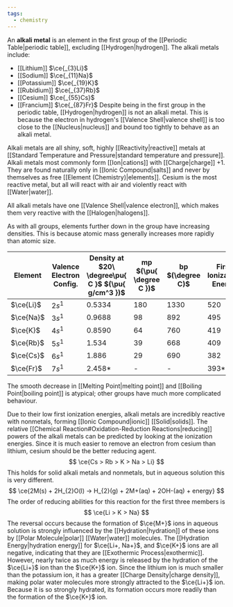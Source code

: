 ```yaml
---
tags:
  - chemistry
---
```

An **alkali metal** is an element in the first group of the [[Periodic Table|periodic table]], excluding [[Hydrogen|hydrogen]]. The alkali metals include:
- [[Lithium]] $\ce{_{3}Li}$
- [[Sodium]] $\ce{_{11}Na}$
- [[Potassium]] $\ce{_{19}K}$
- [[Rubidium]] $\ce{_{37}Rb}$
- [[Cesium]] $\ce{_{55}Cs}$
- [[Francium]] $\ce{_{87}Fr}$
Despite being in the first group in the periodic table, [[Hydrogen|hydrogen]] is not an alkali metal. This is because the electron in hydrogen's [[Valence Shell|valence shell]] is too close to the [[Nucleus|nucleus]] and bound too tightly to behave as an alkali metal.

Alkali metals are all shiny, soft, highly [[Reactivity|reactive]] metals at [[Standard Temperature and Pressure|standard temperature and pressure]]. Alkali metals most commonly form [[Ion|cations]] with [[Charge|charge]] $+1$. They are found naturally only in [[Ionic Compound|salts]] and never by themselves as free [[Element (Chemistry)|elements]]. Cesium is the most reactive metal, but all will react with air and violently react with [[Water|water]].

All alkali metals have one [[Valence Shell|valence electron]], which makes them very reactive with the [[Halogen|halogens]].

As with all groups, elements further down in the group have increasing densities. This is because atomic mass generally increases more rapidly than atomic size. 

| Element   | Valence Electron Config. | Density at $20\ \degree\pu{ C }$ $(\pu{ g/cm^3 })$ | mp $(\pu{ \degree C })$ | bp $(\degree C)$ | First Ionization Energy | Atomic radius $(\pu{ pm})$ | Ionic $(\ce{M+})$ radius $(\pu{ pm})$ |
| --------- | ------------------------ | -------------------------------------------------- | ----------------------- | ---------------- | ----------------------- | -------------------------- | ------------------------------------- |
| $\ce{Li}$ | $2s^1$                   | $0.5334$                                           | $180$                   | $1330$           | $520$                   | $152$                      | $60$                                  |
| $\ce{Na}$ | $3s^1$                   | $0.9688$                                           | $98$                    | $892$            | $495$                   | $186$                      | $95$                                  |
| $\ce{K}$  | $4s^1$                   | $0.8590$                                           | $64$                    | $760$            | $419$                   | $227$                      | $133$                                 |
| $\ce{Rb}$ | $5s^1$                   | $1.534$                                            | $39$                    | $668$            | $409$                   | $247$                      | $148$                                 |
| $\ce{Cs}$ | $6s^1$                   | $1.886$                                            | $29$                    | $690$            | $382$                   | $265$                      | $169$                                 |
| $\ce{Fr}$ | $7s^1$                   | $2.458$*                                           | -                       | -                | $393$*                  | -                          | -                                     |

The smooth decrease in [[Melting Point|melting point]] and [[Boiling Point|boiling point]] is atypical; other groups have much more complicated behaviour. 

Due to their low first ionization energies, alkali metals are incredibly reactive with nonmetals, forming [[Ionic Compound|ionic]] [[Solid|solids]]. The relative [[Chemical Reaction#Oxidation-Reduction Reactions|reducing]] powers of the alkali metals can be predicted by looking at the ionization energies. Since it is much easier to remove an electron from cesium than lithium, cesium should be the better reducing agent.
$$
\ce{Cs > Rb > K > Na > Li}
$$
This holds for solid alkali metals and nonmetals, but in aqueous solution this is very different. 
$$
\ce{2M(s) + 2H_{2}O(l) -> H_{2}(g) + 2M+(aq) + 2OH-(aq) + energy}
$$
The order of reducing abilities for this reaction for the first three members is
$$
\ce{Li > K > Na}
$$
The reversal occurs because the formation of $\ce{M+}$ ions in aqueous solution is strongly influenced by the [[Hydration|hydration]] of these ions by [[Polar Molecule|polar]] [[Water|water]] molecules. The [[Hydration Energy|hydration energy]] for $\ce{Li+, Na+}$, and $\ce{K+}$ ions are all negative, indicating that they are [[Exothermic Process|exothermic]]. However, nearly twice as much energy is released by the hydration of the $\ce{Li+}$ ion than the $\ce{K+}$ ion. Since the lithium ion is much smaller than the potassium ion, it has a greater [[Charge Density|charge density]], making polar water molecules more strongly attracted to the $\ce{Li+}$ ion. Because it is so strongly hydrated, its formation occurs more readily than the formation of the $\ce{K+}$ ion. 